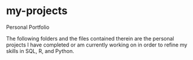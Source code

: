 # my-projects
Personal Portfolio

The following folders and the files contained therein are the personal projects I have completed or am currently working on in order to refine my skills in SQL, R, and Python.
